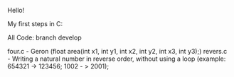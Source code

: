 Hello!

My first steps in C:

All Code: branch develop

  four.c - Geron (float area(int x1, int y1, int x2, int y2, int x3, int y3);)
  revers.c - Writing a natural number in reverse order, without using a loop (example: 654321 -> 123456; 1002 - > 2001);
